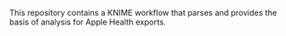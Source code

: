This repository contains a KNIME workflow that parses and provides the basis of analysis for Apple Health exports.
